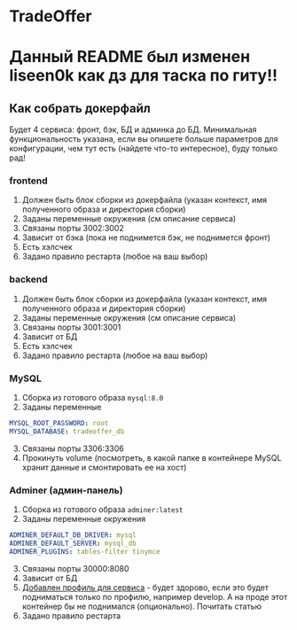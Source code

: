 # TradeOffer

# Данный README был изменен liseen0k как дз для таска по гиту!!

## Как собрать докерфайл

Будет 4 сервиса: фронт, бэк, БД и админка до БД. Минимальная функциональность указана, если вы опишете больше 
параметров для конфигурации, чем тут есть (найдете что-то интересное), буду только рад!

### frontend
1) Должен быть блок сборки из докерфайла (указан контекст, имя полученного образа и директория сборки)
2) Заданы переменные окружения (см описание сервиса)
3) Связаны порты 3002:3002
4) Зависит от бэка (пока не поднимется бэк, не поднимется фронт)
5) Есть хэлсчек
6) Задано правило рестарта (любое на ваш выбор)

### backend
1) Должен быть блок сборки из докерфайла (указан контекст, имя полученного образа и директория сборки)
2) Заданы переменные окружения (см описание сервиса)
3) Связаны порты 3001:3001
4) Зависит от БД
5) Есть хэлсчек
6) Задано правило рестарта (любое на ваш выбор)

### MySQL
1) Сборка из готового образа `mysql:8.0`
2) Заданы переменные
```yaml
MYSQL_ROOT_PASSWORD: root
MYSQL_DATABASE: tradeoffer_db
```
3) Связаны порты 3306:3306
4) Прокинуть volume (посмотреть, в какой папке в контейнере MySQL хранит данные и смонтировать ее на хост)

### Adminer (админ-панель)
1) Сборка из готового образа `adminer:latest`
2) Заданы переменные окружения
```yaml
ADMINER_DEFAULT_DB_DRIVER: mysql
ADMINER_DEFAULT_SERVER: mysql_db
ADMINER_PLUGINS: tables-filter tinymce
```
3) Связаны порты 30000:8080
4) Зависит от БД
5) [Добавлен профиль для сервиса](https://docs.docker.com/compose/profiles/) - будет здорово, если это будет подниматься только по профилю, например develop.
А на проде этот контейнер бы не поднимался (опционально). Почитать статью
6) Задано правило рестарта
